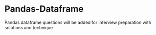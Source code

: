 # Pandas-Dataframe
Pandas dataframe questions will be added for interview preparation with solutions and technique
